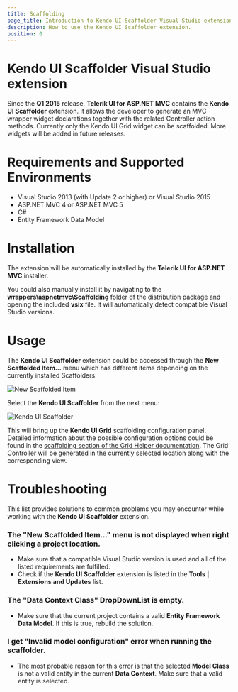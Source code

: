 ```yaml
---
title: Scaffolding
page_title: Introduction to Kendo UI Scaffolder Visual Studio extension.
description: How to use the Kendo UI Scaffolder extension.
position: 0
---
```


# Kendo UI Scaffolder Visual Studio extension

Since the **Q1 2015** release, **Telerik UI for ASP.NET MVC** contains the **Kendo UI Scaffolder** extension. It 
allows the developer to generate an MVC wrapper widget declarations together with the related Controller action methods. Currently only the Kendo UI Grid widget can be scaffolded. More widgets will be added in future releases.

# Requirements and Supported Environments

* Visual Studio 2013 (with Update 2 or higher) or Visual Studio 2015
* ASP.NET MVC 4 or ASP.NET MVC 5
* C#
* Entity Framework Data Model

# Installation

The extension will be automatically installed by the **Telerik UI for ASP.NET MVC** installer.

You could also manually install it by navigating to the **wrappers\aspnetmvc\Scaffolding** folder of the distribution package and opening the included **vsix** file. It will automatically detect compatible Visual Studio versions.

# Usage

The **Kendo UI Scaffolder** extension could be accessed through the **New Scaffolded Item...** menu which has different items depending on the currently installed Scaffolders:

![New Scaffolded Item](/aspnet-mvc/images/scaffolding/new_scaffolded_item.png)

Select the **Kendo UI Scaffolder** from the next menu:

![Kendo UI Scaffolder](/aspnet-mvc/images/scaffolding/kendo_ui_scaffolder.png)

This will bring up the **Kendo UI Grid** scaffolding configuration panel. Detailed information about the possible configuration options could be found in the [scaffolding section of the Grid Helper documentation](/aspnet-mvc/helpers/grid/scaffolding). The Grid Controller will be generated in the currently selected location along with the corresponding view.

# Troubleshooting

This list provides solutions to common problems you may encounter while working with the **Kendo UI Scaffolder** extension.

### The "New Scaffolded Item..." menu is not displayed when right clicking a project location.

* Make sure that a compatible Visual Studio version is used and all of the listed requirements are fulfilled.
* Check if the **Kendo UI Scaffolder** extension is listed in the **Tools | Extensions and Updates** list.

### The "Data Context Class" DropDownList is empty.

* Make sure that the current project contains a valid **Entity Framework Data Model**. If this is true, rebuild the solution.

### I get "Invalid model configuration" error when running the scaffolder.

* The most probable reason for this error is that the selected **Model Class** is not a valid entity in the current **Data Context**. Make sure that a valid entity is selected.